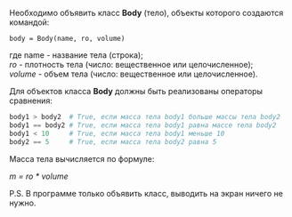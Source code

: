 Необходимо объявить класс **Body** (тело), объекты которого создаются командой:

`body = Body(name, ro, volume)`

где name - название тела (строка);  
_ro_ - плотность тела (число: вещественное или целочисленное);  
_volume_ - объем тела (число: вещественное или целочисленное).

Для объектов класса **Body** должны быть реализованы операторы сравнения:
```python
body1 > body2  # True, если масса тела body1 больше массы тела body2
body1 == body2 # True, если масса тела body1 равна массе тела body2
body1 < 10     # True, если масса тела body1 меньше 10
body2 == 5     # True, если масса тела body2 равна 5
```
Масса тела вычисляется по формуле:

_m = ro * volume_

P.S. В программе только объявить класс, выводить на экран ничего не нужно.